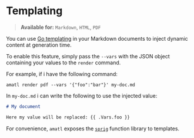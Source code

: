 # Templating

> **Available for:** `Markdown`, `HTML`, `PDF`

You can use [Go templating](https://pkg.go.dev/text/template) in your Markdown documents to inject dynamic content at generation time.

To enable this feature, simply pass the `--vars` with the JSON object containing your values to the `render` command.

For example, if i have the following command:

```
amatl render pdf --vars '{"foo":"bar"}' my-doc.md
```

In `my-doc.md` i can write the following to use the injected value:

```markdown
# My document

Here my value will be replaced: {{ .Vars.foo }}
```

For convenience, `amatl` exposes the [`sprig`](https://masterminds.github.io/sprig/) function library to templates.